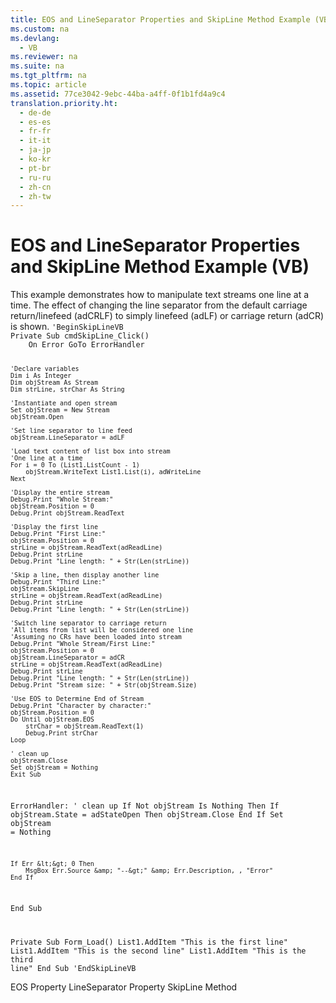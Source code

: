 ```yaml
---
title: EOS and LineSeparator Properties and SkipLine Method Example (VB)
ms.custom: na
ms.devlang: 
  - VB
ms.reviewer: na
ms.suite: na
ms.tgt_pltfrm: na
ms.topic: article
ms.assetid: 77ce3042-9ebc-44ba-a4ff-0f1b1fd4a9c4
translation.priority.ht: 
  - de-de
  - es-es
  - fr-fr
  - it-it
  - ja-jp
  - ko-kr
  - pt-br
  - ru-ru
  - zh-cn
  - zh-tw
---
```

# EOS and LineSeparator Properties and SkipLine Method Example (VB)
<?xml version="1.0" encoding="utf-8"?>
<developerReferenceWithoutSyntaxDocument xmlns="http://ddue.schemas.microsoft.com/authoring/2003/5" xmlns:xlink="http://www.w3.org/1999/xlink" xmlns:xsi="http://www.w3.org/2001/XMLSchema-instance" xsi:schemaLocation="http://ddue.schemas.microsoft.com/authoring/2003/5 http://dduestorage.blob.core.windows.net/ddueschema/developer.xsd">
  <introduction>
    <para>This example demonstrates how to manipulate text streams one line at a time. The effect of changing the line separator from the default carriage return/linefeed (<legacyBold>adCRLF</legacyBold>) to simply linefeed (<legacyBold>adLF</legacyBold>) or carriage return (<legacyBold>adCR</legacyBold>) is shown.</para>
    <code>'BeginSkipLineVB
Private Sub cmdSkipLine_Click()
    On Error GoTo ErrorHandler
    
    'Declare variables
    Dim i As Integer
    Dim objStream As Stream
    Dim strLine, strChar As String
    
    'Instantiate and open stream
    Set objStream = New Stream
    objStream.Open
    
    'Set line separator to line feed
    objStream.LineSeparator = adLF
       
    'Load text content of list box into stream
    'One line at a time
    For i = 0 To (List1.ListCount - 1)
        objStream.WriteText List1.List(i), adWriteLine
    Next
    
    'Display the entire stream
    Debug.Print "Whole Stream:"
    objStream.Position = 0
    Debug.Print objStream.ReadText
        
    'Display the first line
    Debug.Print "First Line:"
    objStream.Position = 0
    strLine = objStream.ReadText(adReadLine)
    Debug.Print strLine
    Debug.Print "Line length: " + Str(Len(strLine))
    
    'Skip a line, then display another line
    Debug.Print "Third Line:"
    objStream.SkipLine
    strLine = objStream.ReadText(adReadLine)
    Debug.Print strLine
    Debug.Print "Line length: " + Str(Len(strLine))
    
    'Switch line separator to carriage return
    'All items from list will be considered one line
    'Assuming no CRs have been loaded into stream
    Debug.Print "Whole Stream/First Line:"
    objStream.Position = 0
    objStream.LineSeparator = adCR
    strLine = objStream.ReadText(adReadLine)
    Debug.Print strLine
    Debug.Print "Line length: " + Str(Len(strLine))
    Debug.Print "Stream size: " + Str(objStream.Size)
    
    'Use EOS to Determine End of Stream
    Debug.Print "Character by character:"
    objStream.Position = 0
    Do Until objStream.EOS
        strChar = objStream.ReadText(1)
        Debug.Print strChar
    Loop
    
    ' clean up
    objStream.Close
    Set objStream = Nothing
    Exit Sub
    
ErrorHandler:
    ' clean up
    If Not objStream Is Nothing Then
        If objStream.State = adStateOpen Then objStream.Close
    End If
    Set objStream = Nothing
    
    If Err &lt;&gt; 0 Then
        MsgBox Err.Source &amp; "--&gt;" &amp; Err.Description, , "Error"
    End If
End Sub

Private Sub Form_Load()
    List1.AddItem "This is the first line"
    List1.AddItem "This is the second line"
    List1.AddItem "This is the third line"
End Sub
'EndSkipLineVB</code>
  </introduction>
  <relatedTopics>
<link xlink:href="57e08c5f-f3ed-4ecd-8c66-50b83b1031d1">EOS Property</link>
<link xlink:href="0b20fbb8-6b83-48ec-b442-f96c8a4bafbb">LineSeparator Property</link>
<link xlink:href="0abc00fe-ee09-4c8e-b1f2-48ee9c5f3329">SkipLine Method</link>
</relatedTopics>
</developerReferenceWithoutSyntaxDocument>